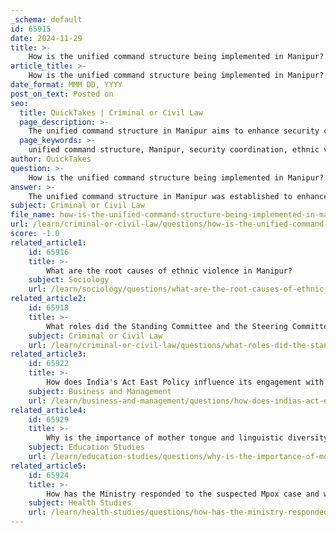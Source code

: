 ```yaml
---
_schema: default
id: 65915
date: 2024-11-29
title: >-
    How is the unified command structure being implemented in Manipur?
article_title: >-
    How is the unified command structure being implemented in Manipur?
date_format: MMM DD, YYYY
post_on_text: Posted on
seo:
  title: QuickTakes | Criminal or Civil Law
  page_description: >-
    The unified command structure in Manipur aims to enhance security coordination among various forces in response to ethnic violence, but its effectiveness is under scrutiny amid ongoing tensions.
  page_keywords: >-
    unified command structure, Manipur, security coordination, ethnic violence, Kuldiep Singh, law and order, Indian Army, Assam Rifles, Border Security Force, Central Reserve Police Force, Amit Shah, stability, local administration, criticisms, efficacy, political power, Jiribam District, Kuki Inpi Manipur
author: QuickTakes
question: >-
    How is the unified command structure being implemented in Manipur?
answer: >-
    The unified command structure in Manipur was established to enhance coordination among various security forces and agencies in response to the ongoing ethnic violence and instability in the state. On May 30, 2023, Kuldiep Singh, the security adviser to the Manipur government, was appointed as the chairperson of this unified command. This structure aims to integrate efforts from multiple central agencies, security forces, and local administration to maintain law and order.\n\nThe unified command includes personnel from the Indian Army, Assam Rifles, Border Security Force, and Central Reserve Police Force, all of which are stationed in Manipur. The initiative was announced by Union Home Minister Amit Shah during his visit to the state, emphasizing the need for an unbiased approach to restore stability.\n\nDespite the establishment of this command, there are concerns regarding its efficacy. Critics argue that the command has shown reactive responses to violent conflicts, as evidenced by the spread of ethnic violence to areas like Jiribam District, despite prior warnings. Additionally, some local organizations, such as the Kuki Inpi Manipur, have expressed skepticism about the command's intentions, suggesting that it may serve to consolidate political power rather than effectively restore order.\n\nOverall, the unified command structure is a significant step taken by the government to address the complex security challenges in Manipur, but its effectiveness remains under scrutiny amid ongoing tensions.
subject: Criminal or Civil Law
file_name: how-is-the-unified-command-structure-being-implemented-in-manipur.md
url: /learn/criminal-or-civil-law/questions/how-is-the-unified-command-structure-being-implemented-in-manipur
score: -1.0
related_article1:
    id: 65916
    title: >-
        What are the root causes of ethnic violence in Manipur?
    subject: Sociology
    url: /learn/sociology/questions/what-are-the-root-causes-of-ethnic-violence-in-manipur
related_article2:
    id: 65918
    title: >-
        What roles did the Standing Committee and the Steering Committee have that overlapped?
    subject: Criminal or Civil Law
    url: /learn/criminal-or-civil-law/questions/what-roles-did-the-standing-committee-and-the-steering-committee-have-that-overlapped
related_article3:
    id: 65922
    title: >-
        How does India's Act East Policy influence its engagement with ASEAN?
    subject: Business and Management
    url: /learn/business-and-management/questions/how-does-indias-act-east-policy-influence-its-engagement-with-asean
related_article4:
    id: 65929
    title: >-
        Why is the importance of mother tongue and linguistic diversity highlighted in the NEP?
    subject: Education Studies
    url: /learn/education-studies/questions/why-is-the-importance-of-mother-tongue-and-linguistic-diversity-highlighted-in-the-nep
related_article5:
    id: 65924
    title: >-
        How has the Ministry responded to the suspected Mpox case and what is the risk assessment?
    subject: Health Studies
    url: /learn/health-studies/questions/how-has-the-ministry-responded-to-the-suspected-mpox-case-and-what-is-the-risk-assessment
---
```


&nbsp;